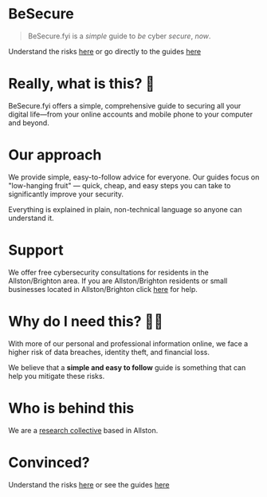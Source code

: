 # BeSecure

> BeSecure.fyi is a *simple* guide to *be* cyber *secure*, *now*.

Understand the risks [here](/RiskThreat/RiskThreat.md) or go directly to the guides [here](/Guides/Guide.md)

# Really, what is this? :thinking:

BeSecure.fyi offers a simple, comprehensive guide to securing all your digital life—from your online accounts and mobile phone to your computer and beyond.

# Our approach

We provide simple, easy-to-follow advice for everyone. Our guides focus on "low-hanging fruit" — quick, cheap, and easy steps you can take to significantly improve your security.

Everything is explained in plain, non-technical language so anyone can understand it.

# Support

We offer free cybersecurity consultations for residents in the Allston/Brighton area. If you are Allston/Brighton residents or small businesses located in Allston/Brighton click [here](/Help/Help.md) for help.

# Why do I need this? :man_shrugging:

With more of our personal and professional information online, we face a higher risk of data breaches, identity theft, and financial loss. 

We believe that a **simple and easy to follow** guide is something that can help you mitigate these risks.  

# Who is behind this

We are a [research collective](https://gardnerresearch.org) based in Allston.

# Convinced?

Understand the risks [here](/RiskThreat/RiskThreat.md) or see the guides [here](Guides/Guide.md)